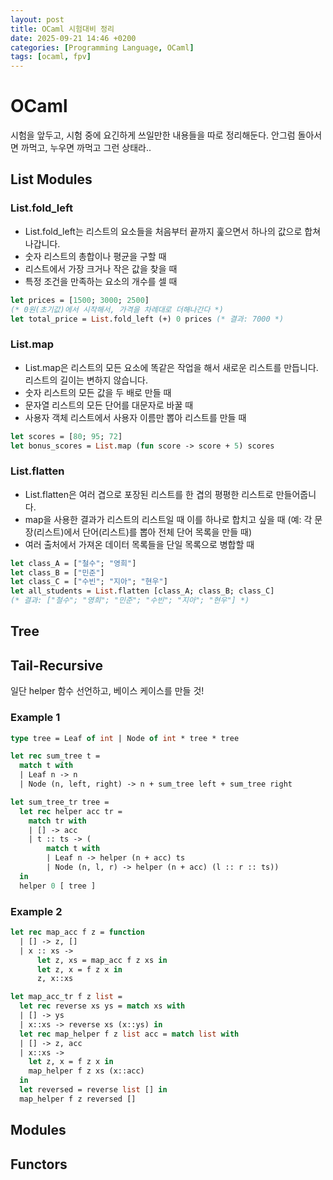 ```yaml
---
layout: post
title: OCaml 시험대비 정리
date: 2025-09-21 14:46 +0200
categories: [Programming Language, OCaml]
tags: [ocaml, fpv]
---
```


# OCaml

시험을 앞두고, 시험 중에 요긴하게 쓰일만한 내용들을 따로 정리해둔다. 안그럼 돌아서면 까먹고, 누우면 까먹고 그런 상태라..


## List Modules

### List.fold_left

- List.fold_left는 리스트의 요소들을 처음부터 끝까지 훑으면서 하나의 값으로 합쳐나갑니다.
- 숫자 리스트의 총합이나 평균을 구할 때
- 리스트에서 가장 크거나 작은 값을 찾을 때
- 특정 조건을 만족하는 요소의 개수를 셀 때

```ocaml
let prices = [1500; 3000; 2500]
(* 0원(초기값)에서 시작해서, 가격을 차례대로 더해나간다 *)
let total_price = List.fold_left (+) 0 prices (* 결과: 7000 *)
```


### List.map

- List.map은 리스트의 모든 요소에 똑같은 작업을 해서 새로운 리스트를 만듭니다. 리스트의 길이는 변하지 않습니다.
- 숫자 리스트의 모든 값을 두 배로 만들 때
- 문자열 리스트의 모든 단어를 대문자로 바꿀 때
- 사용자 객체 리스트에서 사용자 이름만 뽑아 리스트를 만들 때

```ocaml
let scores = [80; 95; 72]
let bonus_scores = List.map (fun score -> score + 5) scores
```


### List.flatten

- List.flatten은 여러 겹으로 포장된 리스트를 한 겹의 평평한 리스트로 만들어줍니다.
- map을 사용한 결과가 리스트의 리스트일 때 이를 하나로 합치고 싶을 때 (예: 각 문장(리스트)에서 단어(리스트)를 뽑아 전체 단어 목록을 만들 때)
- 여러 출처에서 가져온 데이터 목록들을 단일 목록으로 병합할 때

```ocaml
let class_A = ["철수"; "영희"]
let class_B = ["민준"]
let class_C = ["수빈"; "지아"; "현우"]
let all_students = List.flatten [class_A; class_B; class_C]
(* 결과: ["철수"; "영희"; "민준"; "수빈"; "지아"; "현우"] *)
```


## Tree

## Tail-Recursive

일단 helper 함수 선언하고, 베이스 케이스를 만들 것! 


### Example 1

```ocaml
type tree = Leaf of int | Node of int * tree * tree

let rec sum_tree t =
  match t with
  | Leaf n -> n
  | Node (n, left, right) -> n + sum_tree left + sum_tree right
```

```ocaml
let sum_tree_tr tree =
  let rec helper acc tr =
    match tr with
    | [] -> acc
    | t :: ts -> (
        match t with
        | Leaf n -> helper (n + acc) ts
        | Node (n, l, r) -> helper (n + acc) (l :: r :: ts))
  in
  helper 0 [ tree ]
```

### Example 2

```ocaml
let rec map_acc f z = function
  | [] -> z, []
  | x :: xs ->
      let z, xs = map_acc f z xs in
      let z, x = f z x in
      z, x::xs
```

```ocaml
let map_acc_tr f z list =
  let rec reverse xs ys = match xs with
  | [] -> ys
  | x::xs -> reverse xs (x::ys) in
  let rec map_helper f z list acc = match list with
  | [] -> z, acc
  | x::xs -> 
    let z, x = f z x in
    map_helper f z xs (x::acc)
  in 
  let reversed = reverse list [] in
  map_helper f z reversed []
```

## Modules


## Functors